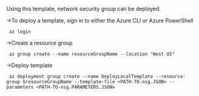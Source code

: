 Using this template, network security group can be deployed.

->To deploy a template, sign in to either the Azure CLI or Azure PowerShell

     az login
     
->Create a resource group

     az group create --name resourceGroupName --location "West US"
     
->Deploy template

     az deployment group create --name DeployLocalTemplate --resource-group $resourceGroupName --template-file <PATH-TO-nsg.JSON> --parameters <PATH-TO-nsg.PARAMETERS.JSON> 
